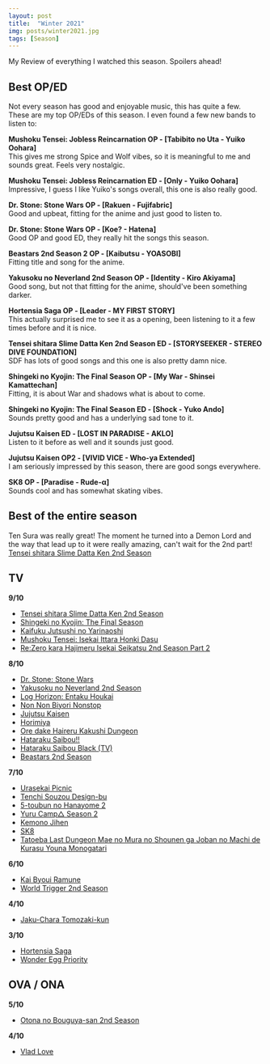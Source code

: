 ```yaml
---
layout: post
title:  "Winter 2021"
img: posts/winter2021.jpg
tags: [Season]
---
```


My Review of everything I watched this season. Spoilers ahead!

## Best OP/ED ##
Not every season has good and enjoyable music, this has quite a few. These are my top OP/EDs of this season. I even found a few new bands to listen to:

**Mushoku Tensei: Jobless Reincarnation OP - [Tabibito no Uta - Yuiko Oohara]**  
This gives me strong Spice and Wolf vibes, so it is meaningful to me and sounds great. Feels very nostalgic.

**Mushoku Tensei: Jobless Reincarnation ED - [Only - Yuiko Oohara]**  
Impressive, I guess I like Yuiko's songs overall, this one is also really good.

**Dr. Stone: Stone Wars OP - [Rakuen - Fujifabric]**  
Good and upbeat, fitting for the anime and just good to listen to.

**Dr. Stone: Stone Wars OP - [Koe? - Hatena]**  
Good OP and good ED, they really hit the songs this season.

**Beastars 2nd Season 2 OP - [Kaibutsu - YOASOBI]**  
Fitting title and song for the anime.

**Yakusoku no Neverland 2nd Season OP - [Identity - Kiro Akiyama]**  
Good song, but not that fitting for the anime, should've been something darker.

**Hortensia Saga OP - [Leader - MY FIRST STORY]**  
This actually surprised me to see it as a opening, been listening to it a few times before and it is nice.

**Tensei shitara Slime Datta Ken 2nd Season ED - [STORYSEEKER - STEREO DIVE FOUNDATION]**  
SDF has lots of good songs and this one is also pretty damn nice.

**Shingeki no Kyojin: The Final Season OP - [My War - Shinsei Kamattechan]**  
Fitting, it is about War and shadows what is about to come.

**Shingeki no Kyojin: The Final Season ED - [Shock - Yuko Ando]**  
Sounds pretty good and has a underlying sad tone to it.

**Jujutsu Kaisen ED - [LOST IN PARADISE - AKLO]**  
Listen to it before as well and it sounds just good.

**Jujutsu Kaisen OP2 - [VIVID VICE - Who-ya Extended]**  
I am seriously impressed by this season, there are good songs everywhere.

**SK8 OP - [Paradise - Rude-α]**  
Sounds cool and has somewhat skating vibes.

## Best of the entire season ##  
Ten Sura was really great! The moment he turned into a Demon Lord and the way that lead up to it were really amazing, can't wait for the 2nd part! [Tensei shitara Slime Datta Ken 2nd Season](https://dreanoranime.github.io/AnimeReviews/tensei-shitara-slime-datta-ken-2nd-season/) 

## TV ## 
**9/10**  
- [Tensei shitara Slime Datta Ken 2nd Season](https://dreanoranime.github.io/AnimeReviews/tensei-shitara-slime-datta-ken-2nd-season/)  
- [Shingeki no Kyojin: The Final Season](https://dreanoranime.github.io/AnimeReviews/shingeki-no-kyojin-the-final-season/)  
- [Kaifuku Jutsushi no Yarinaoshi](https://dreanoranime.github.io/AnimeReviews/kaifuku-jutsushi-no-yarinaoshi/)  
- [Mushoku Tensei: Isekai Ittara Honki Dasu](https://dreanoranime.github.io/AnimeReviews/mushoku-tensei-isekai-ittara-honki-dasu/)  
- [Re:Zero kara Hajimeru Isekai Seikatsu 2nd Season Part 2](https://dreanoranime.github.io/AnimeReviews/rezero-season-2-part-2/)   

**8/10**  
- [Dr. Stone: Stone Wars](https://dreanoranime.github.io/AnimeReviews/dr-stone-two/)   
- [Yakusoku no Neverland 2nd Season](https://dreanoranime.github.io/AnimeReviews/yakusoku-no-neverland-2nd-season/)   
- [Log Horizon: Entaku Houkai](https://dreanoranime.github.io/AnimeReviews/log-horizon-3rd-season/)  
- [Non Non Biyori Nonstop](https://dreanoranime.github.io/AnimeReviews/non-non-biyori-3/)  
- [Jujutsu Kaisen](https://dreanoranime.github.io/AnimeReviews/jujutsu-kaisen/)   
- [Horimiya](https://dreanoranime.github.io/AnimeReviews/horimiya/)  
- [Ore dake Haireru Kakushi Dungeon](https://dreanoranime.github.io/AnimeReviews/ore-dake-haireru-kakushi-dungeon/)  
- [Hataraku Saibou!!](https://dreanoranime.github.io/AnimeReviews/hataraku-saibou-2/)   
- [Hataraku Saibou Black (TV)](https://dreanoranime.github.io/AnimeReviews/hataraku-saibou-black-tv/)  
- [Beastars 2nd Season](https://dreanoranime.github.io/AnimeReviews/beastars-2nd-season/)  

**7/10**  
- [Urasekai Picnic](https://dreanoranime.github.io/AnimeReviews/urasekai-picnic/)  
- [Tenchi Souzou Design-bu](https://dreanoranime.github.io/AnimeReviews/tenchi-souzou-design-bu/)  
- [5-toubun no Hanayome 2](https://dreanoranime.github.io/AnimeReviews/go-toubun-no-hanayome-2/)  
- [Yuru Camp△ Season 2](https://dreanoranime.github.io/AnimeReviews/yuru-camp-2/)  
- [Kemono Jihen](https://dreanoranime.github.io/AnimeReviews/kemono-jihen/)  
- [SK8](https://dreanoranime.github.io/AnimeReviews/sk8/)  
- [Tatoeba Last Dungeon Mae no Mura no Shounen ga Joban no Machi de Kurasu Youna Monogatari](https://dreanoranime.github.io/AnimeReviews/tatoeba-last-dungeon-mae-no-mura-no-shounen-ga-joban-no-machi-de-kurasu-youna-monogatari/)  

**6/10**  
- [Kai Byoui Ramune](https://dreanoranime.github.io/AnimeReviews/kai-byoui-ramune/)  
- [World Trigger 2nd Season](https://dreanoranime.github.io/AnimeReviews/world-trigger-2/)  

**4/10**  
- [Jaku-Chara Tomozaki-kun](https://dreanoranime.github.io/AnimeReviews/jaku-chara-tomozaki-kun/)  

**3/10**  
- [Hortensia Saga](https://dreanoranime.github.io/AnimeReviews/hortensia-saga/)  
- [Wonder Egg Priority](https://dreanoranime.github.io/AnimeReviews/wonder-egg-priority/)  

## OVA / ONA ##  
**5/10**  
- [Otona no Bouguya-san 2nd Season](https://dreanoranime.github.io/AnimeReviews/otona-no-bouguya-san-2nd-season/)  

**4/10**  
- [Vlad Love](https://dreanoranime.github.io/AnimeReviews/vlad-love/)  